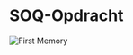 # SOQ-Opdracht
![First Memory](https://github.com/KingSD0/First-SOQ-Memory-Game/assets/93257057/855773f5-72a5-4231-b80b-c61151667d49)

